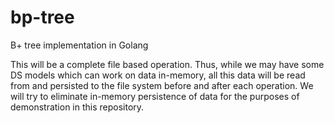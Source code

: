 # bp-tree
B+ tree implementation in Golang

This will be a complete file based operation. Thus, while we may have some DS models which can work on data in-memory, all this data will be read from and persisted to the file system before and after each operation. We will try to eliminate in-memory persistence of data for the purposes of demonstration in this repository.